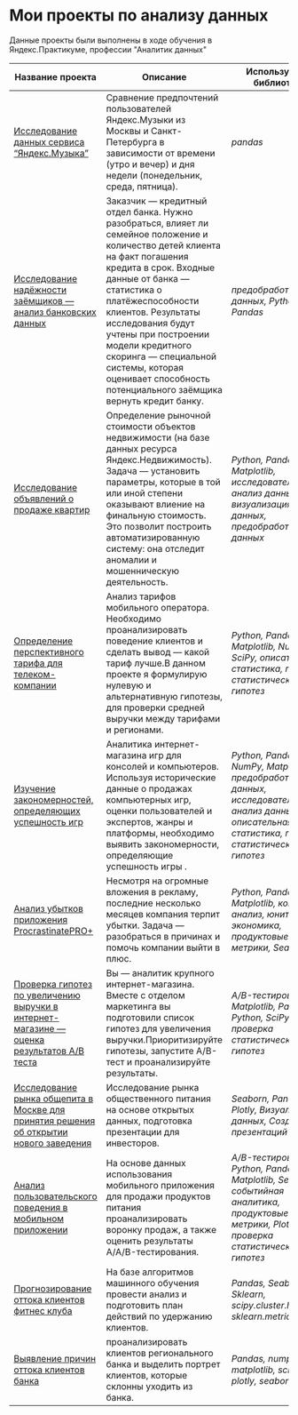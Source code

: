 # Мои проекты по анализу данных

Данные проекты были выполнены в ходе обучения в Яндекс.Практикуме, профессии "Аналитик данных" 

| Название проекта                                                                                                                                                                                                                                                    | Описание                                                                                                                                                                                                                                                                                                                                                                                             | Используемые библиотеки                                                                                                                              | 
|---------------------------------------------------------------------------------------------------------------------------------------------------------------------------------------------------------------------------------------------------------------------|------------------------------------------------------------------------------------------------------------------------------------------------------------------------------------------------------------------------------------------------------------------------------------------------------------------------------------------------------------------------------------------------------|------------------------------------------------------------------------------------------------------------------------------------------------------|
| [Исследование данных сервиса “Яндекс.Музыка”](https://github.com/Kater-Samurai/DA-projects/tree/main/1.%20Анализ%20пользователей%20Яндекс%20Музыка)                                                                                                                 | Сравнение предпочтений пользователей Яндекс.Музыки из Москвы и Санкт-Петербурга в зависимости от времени (утро и вечер) и дня недели (понедельник, среда, пятница).                                                                                                                                                                                                                                  | *pandas*                                                                                                                                             |
| [Исследование надёжности заёмщиков — анализ банковских данных](https://github.com/Kater-Samurai/DA-projects/tree/main/2.%20Исследование%20надежности%20заемщиков)                                                                                                   | Заказчик — кредитный отдел банка. Нужно разобраться, влияет ли семейное положение и количество детей клиента на факт погашения кредита в срок. Входные данные от банка — статистика о платёжеспособности клиентов. Результаты исследования будут учтены при построении модели кредитного скоринга — специальной системы, которая оценивает способность потенциального заёмщика вернуть кредит банку. | *предобработка данных, Python, Pandas*                                                                                                               |
| [Исследование объявлений о продаже квартир](https://github.com/Kater-Samurai/DA-projects/tree/main/3.%20%20Исследование%20объявлений%20о%20продаже%20квартир)                                                                                                       | Определение рыночной стоимости объектов недвижимости (на базе данных ресурса Яндекс.Недвижимость). Задача — установить параметры, которые в той или иной степени оказывают влиение на финальную стоимость. Это позволит построить автоматизированную систему: она отследит аномалии и мошенническую деятельность.                                                                                    | *Python, Pandas, Matplotlib, исследовательский анализ данных, визуализация данных, предобработка данных*                                             |
| [Определение перспективного тарифа для телеком-компании](https://github.com/Kater-Samurai/DA-projects/tree/main/4.%20Статистический%20анализ%20данных)                                                                                                              | Анализ тарифов мобильного оператора. Необходимо проанализировать поведение клиентов и сделать вывод — какой тариф лучше.В данном проекте я формулирую нулевую и альтернативную гипотезы, для проверки средней выручки между тарифами и регионами.                                                                                                                                                    | *Python, Pandas, Matplotlib, NumPy, SciPy, описательная статистика, проверка статистических гипотез*                                                 |
| [Изучение закономерностей, определяющих успешность игр](https://github.com/Kater-Samurai/DA-projects/tree/main/5.%20Изучение%20закономерностей,%20определяющих%20успешность%20игр)                                                                                  | Аналитика интернет-магазина игр для консолей и компьютеров. Используя исторические данные о продажах компьютерных игр, оценки пользователей и экспертов, жанры и платформы, необходимо выявить закономерности, определяющие успешность игры .                                                                                                                                                        | *Python, Pandas, NumPy, Matplotlib, предобработка данных, исследовательский анализ данных, описательная статистика, проверка статистических гипотез* |
| [Анализ убытков приложения ProcrastinatePRO+](https://github.com/Kater-Samurai/DA-projects/tree/main/6.%20Анализ%20убытков%20приложения%20ProcrastinatePRO+)                                                                                                        | Несмотря на огромные вложения в рекламу, последние несколько месяцев компания терпит убытки. Задача — разобраться в причинах и помочь компании выйти в плюс.                                                                                                                                                                                                                                         | *Python, Pandas, Matplotlib, когортный анализ, юнит-экономика, продуктовые метрики, Seaborn*                                                         |
| [Проверка гипотез по увеличению выручки в интернет-магазине — оценка результатов A/B теста](https://github.com/Kater-Samurai/DA-projects/tree/main/7.%20Проверка%20гипотез%20по%20увеличению%20выручки%20в%20интернет-магазине%20-%20оценка%20результатов%20AB%20теста) | Вы — аналитик крупного интернет-магазина. Вместе с отделом маркетинга вы подготовили список гипотез для увеличения выручки.Приоритизируйте гипотезы, запустите A/B-тест и проанализируйте результаты.                                                                                                                                                                                                | *A/B-тестирование, Matplotlib, Pandas, Python, SciPy, проверка статистических гипотез*                                                               |
| [Исследование рынка общепита в Москве для принятия решения об открытии нового заведения](https://github.com/Kater-Samurai/DA-projects/tree/main/8.%20Исследование%20рынка%20общепита%20в%20Москве%20для%20принятия%20решения%20об%20открытии%20нового%20заведения)  | Исследование рынка общественного питания на основе открытых данных, подготовка презентации для инвесторов.                                                                                                                                                                                                                                                                                           | *Seaborn, Pandas, Plotly, Визуализация данных, Cоздание презентаций*                                                                                 |
| [Анализ пользовательского поведения в мобильном приложении](https://github.com/Kater-Samurai/DA-projects/tree/main/9.%20Анализ%20пользовательского%20поведения%20в%20мобильном%20приложении)                                                                        | На основе данных использования мобильного приложения для продажи продуктов питания проанализировать воронку продаж, а также оценить результаты A/A/B-тестирования.                                                                                                                                                                                                                                   | *A/B-тестирование, Python, Pandas, Matplotlib, Seaborn, событийная аналитика, продуктовые метрики, Plotly, проверка статистических гипотез*          |
| [Прогнозирование оттока клиентов фитнес клуба](https://github.com/Kater-Samurai/DA-projects/tree/main/10.%20Прогнозирование%20оттока%20клиентов%20фитнес%20клуба)                                                                                                   | На базе алгоритмов машинного обучения провести анализ и подготовить план действий по удержанию клиентов.                                                                                                                                                                                                                                                                                             | *Pandas, Seaborn, Sklearn, scipy.cluster.hierarchy, sklearn.metrics plotly*                                                                          |
| [Выявление причин оттока клиентов банка](https://github.com/Kater-Samurai/DA-projects/tree/main/11.%20Выявление%20причин%20оттока%20клиентов%20банка)                                                                                                             | проанализировать клиентов регионального банка и выделить портрет клиентов, которые склонны уходить из банка.                                                                                                                                                                                                                                                                                             | *Pandas, numpy, matplotlib, scipy, plotly, seaborn*                                                                                                  |